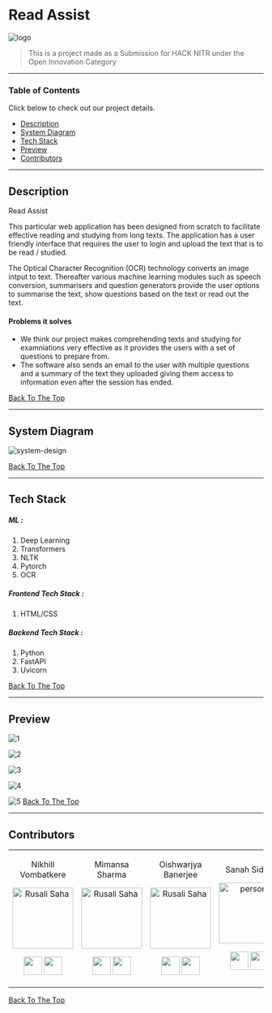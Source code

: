 # Read Assist


![logo](https://user-images.githubusercontent.com/68011962/111876211-b730f880-89c3-11eb-9412-bdd063635bf4.png)

> This is a project made as a Submission for HACK NITR under the Open Innovation Category

---

### Table of Contents
Click below to check out our project details.

- [Description](#description)
- [System Diagram](#system-diagram)
- [Tech Stack](#tech-stack)
- [Preview](#preview)
- [Contributors](#contributors)

---

## Description

Read Assist

This particular web application has been designed from scratch to facilitate effective reading and studying from long texts. The application has a user friendly interface that requires the user to login and upload the text that is to be read / studied.

The Optical Character Recognition (OCR) technology converts an image intput to text. Thereafter various machine learning modules such as speech conversion, summarisers and question generators provide the user options to summarise the text, show questions based on the text or read out the text. 


#### Problems it solves

- We think our project makes comprehending texts and studying for examniations very effective as it provides the users with a set of questions to prepare from. 
- The software also sends an email to the user with multiple questions and a summary of the text they uploaded giving them access to information even after the session has ended.

[Back To The Top](#read-assist)

---

## System Diagram


![system-design](https://user-images.githubusercontent.com/68011962/111869162-f7807e80-89a3-11eb-8953-c964ed67da4e.jpeg)

[Back To The Top](#read-assist)

---

## Tech Stack

##### ML :

  1.  Deep Learning
  2.  Transformers
  3.  NLTK
  4.  Pytorch
  5.  OCR
  
  
##### Frontend Tech Stack :

1. HTML/CSS


##### Backend Tech Stack :

1. Python
2. FastAPI
3. Uvicorn


[Back To The Top](#read-assist)

---

## Preview


![1](https://user-images.githubusercontent.com/68011962/111877927-a4222680-89cb-11eb-8392-400e62fb9aba.jpeg)

![2](https://user-images.githubusercontent.com/68011962/111877939-b69c6000-89cb-11eb-8824-521c2fa814c1.jpeg)

![3](https://user-images.githubusercontent.com/68011962/111877956-cd42b700-89cb-11eb-8506-d7b52249937f.jpeg)

![4](https://user-images.githubusercontent.com/68011962/111877965-daf83c80-89cb-11eb-97ab-e0549149141d.jpeg)

![5](https://user-images.githubusercontent.com/68011962/111877975-e481a480-89cb-11eb-937f-aa312f1bad8b.jpeg)
[Back To The Top](#read-assist)

---

## Contributors

<table>
<tr align="center">




<td>

Nikhill Vombatkere

<p align="center">
<img src = "https://avatars.githubusercontent.com/u/63743496?s=400&u=2d0cfa0977549862b6aacc1c3d7357024a7233d6&v=4"  height="120" alt="Rusali Saha">
</p>
<p align="center">
<a href = "https://github.com/NVombat"><img src = "https://cdns.iconmonstr.com/wp-content/assets/preview/2012/240/iconmonstr-github-1.png" width="36" height = "36"/></a>
<a href = "https://www.linkedin.com/in/nikhill-vombatkere-1a0b9a192/">
<img src = "https://cdns.iconmonstr.com/wp-content/assets/preview/2012/240/iconmonstr-linkedin-2.png" width="36" height="36"/>
</a>
</p>
</td>

<td>

Mimansa Sharma

<p align="center">
<img src = "https://avatars.githubusercontent.com/u/68011962?s=460&u=8b6234463d4c827874b8c882947145373c0470fa&v=4"  height="120" alt="Rusali Saha">
</p>
<p align="center">
<a href = "https://github.com/MimansaSharma15"><img src = "https://cdns.iconmonstr.com/wp-content/assets/preview/2012/240/iconmonstr-github-1.png" width="36" height = "36"/></a>
<a href = "https://www.linkedin.com/in/mimansasharma/">
<img src = "https://cdns.iconmonstr.com/wp-content/assets/preview/2012/240/iconmonstr-linkedin-2.png" width="36" height="36"/>
</a>
</p>
</td>

<td>

Oishwarjya Banerjee

<p align="center">
<img src = "https://avatars.githubusercontent.com/u/77665327?s=460&u=f0e55dbc9bfa3c7f4a62aaed6ea6c5e7a97a021d&v=4"  height="120" alt="Rusali Saha">
</p>
<p align="center">
<a href = "https://github.com/Oishwarjya"><img src = "https://cdns.iconmonstr.com/wp-content/assets/preview/2012/240/iconmonstr-github-1.png" width="36" height = "36"/></a>
<a href = "https://www.linkedin.com/in/oishwarjya-banerjee-0b4532190/">
<img src = "https://cdns.iconmonstr.com/wp-content/assets/preview/2012/240/iconmonstr-linkedin-2.png" width="36" height="36"/>
</a>
</p>
</td>

<td>

Sanah Sidhu 

<p align="center">
<img src = "https://avatars.githubusercontent.com/u/67470527?s=460&u=de879f8f20aaacb5843f871b9ce4122dc084c6bd&v=4"  height="120" alt="person">
</p>
<p align="center">
<a href = "https://github.com/SanahSidhu"><img src = "https://cdns.iconmonstr.com/wp-content/assets/preview/2012/240/iconmonstr-github-1.png" width="36" height = "36"/></a>
<a href = "https://www.linkedin.com/in/sanah-sidhu-445589195/">
<img src = "https://cdns.iconmonstr.com/wp-content/assets/preview/2012/240/iconmonstr-linkedin-2.png" width="36" height="36"/>
</a>
</p>
</td>






  </table>
</tr>
  </table>

[Back To The Top](#read-assist)
